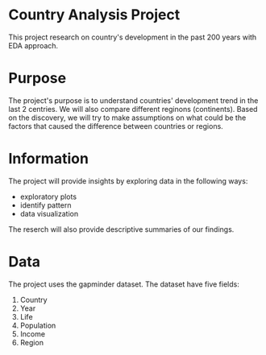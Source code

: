 # Country Analysis Project

This project research on country's development in the past 200 years with EDA approach. 

# Purpose

The project's purpose is to understand countries' development trend in the last 2 centries. We will also compare different reginons (continents). Based on the discovery, we will try to make assumptions on what could be the factors that caused the difference between countries or regions.

# Information

The project will provide insights by exploring data in the following ways:
* exploratory plots
* identify pattern
* data visualization

The reserch will also provide descriptive summaries of our findings.

# Data

The project uses the gapminder dataset. The dataset have five fields:
1. Country
2. Year
3. Life
4. Population
5. Income
6. Region
